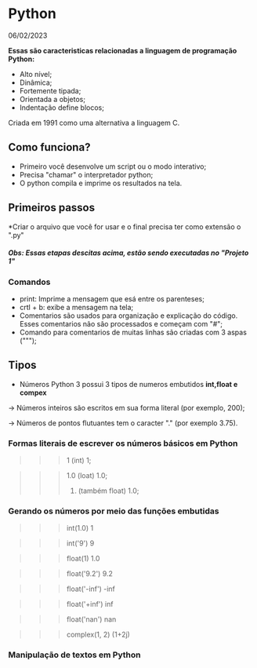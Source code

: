# Python

06/02/2023

**Essas são caracteristicas relacionadas a linguagem de programação Python:**

- Alto nível;
- Dinâmica;
- Fortemente tipada;
- Orientada a objetos;
- Indentação define blocos;

Criada em 1991 como uma alternativa a linguagem C.

## Como funciona?

- Primeiro você desenvolve um script ou o modo interativo;
- Precisa "chamar" o interpretador python;
- O python compila e imprime os resultados na tela.

## Primeiros passos

*Criar o arquivo que você for usar e o final precisa ter como extensão o ".py"

##### Obs: Essas etapas descitas acima, estão sendo executadas no "Projeto 1"

### Comandos

- print: Imprime a mensagem que esá entre os parenteses;
- crtl + b: exibe a mensagem na tela;
- Comentarios são usados para organização e explicação do código. Esses comentarios não são processados e começam com "#";
- Comando para comentarios de muitas linhas são criadas com 3 aspas (""");

## Tipos

- Números  Python 3 possui 3 tipos de numeros embutidos **int,float e compex**

 ->  Números inteiros são escritos em sua forma literal (por exemplo, 200);

  -> Números de pontos flutuantes tem o caracter "." (por exemplo 3.75).

### Formas literais de escrever os números básicos em Python
>>>
>>> 1  (int)
1;

>>> 1.0 (loat)
1.0;
>>>
>>> 1. (também float)
1.0;

### Gerando os números por meio das funções embutidas
>>>
>>> int(1.0)
1

>>> int('9')
9

>>> float(1)
1.0

>>> float('9.2')
9.2

>>> float('-inf')
-inf

>>> float('+inf')
inf

>>> float('nan')
nan

>>> complex(1, 2)
(1+2j)

### Manipulação de textos em Python
